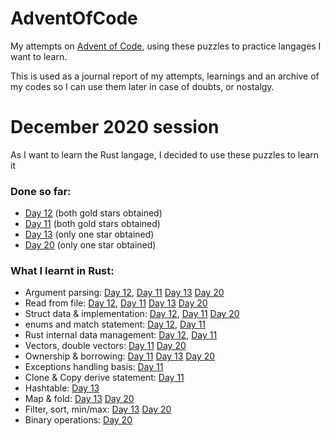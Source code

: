 # AdventOfCode
My attempts on [Advent of Code](https://adventofcode.com/), using these puzzles to practice langages I want to learn.

This is used as a journal report of my attempts, learnings and an archive of my codes so I can use them later in case of doubts, or nostalgy.

# December 2020 session
As I want to learn the Rust langage, I decided to use these puzzles to learn it

### Done so far:
- [Day 12](https://adventofcode.com/2020/day/12) (both gold stars obtained)
- [Day 11](https://adventofcode.com/2020/day/11) (both gold stars obtained)
- [Day 13](https://adventofcode.com/2020/day/13) (only one star obtained)
- [Day 20](https://adventofcode.com/2020/day/20) (only one star obtained)

### What I learnt in Rust:
- Argument parsing: [Day 12](https://adventofcode.com/2020/day/12), [Day 11](https://adventofcode.com/2020/day/11) [Day 13](https://adventofcode.com/2020/day/13) [Day 20](https://adventofcode.com/2020/day/20)
- Read from file: [Day 12](https://adventofcode.com/2020/day/12), [Day 11](https://adventofcode.com/2020/day/11) [Day 13](https://adventofcode.com/2020/day/13) [Day 20](https://adventofcode.com/2020/day/20)
- Struct data & implementation: [Day 12](https://adventofcode.com/2020/day/12), [Day 11](https://adventofcode.com/2020/day/11) [Day 20](https://adventofcode.com/2020/day/20)
- enums and match statement: [Day 12](https://adventofcode.com/2020/day/12), [Day 11](https://adventofcode.com/2020/day/11)
- Rust internal data management: [Day 12](https://adventofcode.com/2020/day/12), [Day 11](https://adventofcode.com/2020/day/11)
- Vectors, double vectors: [Day 11](https://adventofcode.com/2020/day/11) [Day 20](https://adventofcode.com/2020/day/20)
- Ownership & borrowing: [Day 11](https://adventofcode.com/2020/day/11) [Day 13](https://adventofcode.com/2020/day/13) [Day 20](https://adventofcode.com/2020/day/20)
- Exceptions handling basis: [Day 11](https://adventofcode.com/2020/day/11)
- Clone & Copy derive statement: [Day 11](https://adventofcode.com/2020/day/11)
- Hashtable: [Day 13](https://adventofcode.com/2020/day/13)
- Map & fold: [Day 13](https://adventofcode.com/2020/day/13) [Day 20](https://adventofcode.com/2020/day/20)
- Filter, sort, min/max: [Day 13](https://adventofcode.com/2020/day/13) [Day 20](https://adventofcode.com/2020/day/20)
- Binary operations: [Day 20](https://adventofcode.com/2020/day/20)
